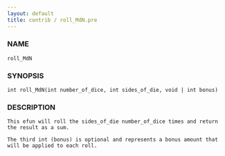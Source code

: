 ```yaml
---
layout: default
title: contrib / roll_MdN.pre
---
```


### NAME

    roll_MdN

### SYNOPSIS

    int roll_MdN(int number_of_dice, int sides_of_die, void | int bonus)

### DESCRIPTION

    This efun will roll the sides_of_die number_of_dice times and return the result as a sum.

    The third int (bonus) is optional and represents a bonus amount that will be applied to each roll.

